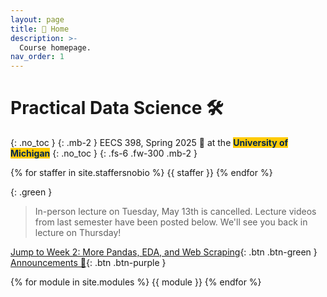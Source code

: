 ```yaml
---
layout: page
title: 🏡 Home
description: >-
  Course homepage.
nav_order: 1
---
```


# Practical Data Science 🛠️
{: .no_toc }
{: .mb-2 }
EECS 398, Spring 2025 🌸 at the <b><span style="background-color: #FFCB05; color: #00274C">University of Michigan</span></b>
{: .no_toc }
{: .fs-6 .fw-300 .mb-2 }

<!-- 4 credits • Open to all majors • ULCS for Computer Science majors, Advanced Technical Elective or Application Elective for Data Science majors, Flexible Technical Elective for Electrical Engineering majors -->

{% for staffer in site.staffersnobio %}
{{ staffer }}
{% endfor %}

{: .green }
> In-person lecture on Tuesday, May 13th is cancelled. Lecture videos from last semester have been posted below. We'll see you back in lecture on Thursday!

[Jump to Week 2: More Pandas, EDA, and Web Scraping](#week-2-more-pandas-eda-and-web-scraping-br-small-in-person-lecture-on-tuesday-may-13th-is-cancelled-lecture-videos-from-last-semester-have-been-posted-below-make-sure-to-read-the-dataframe-internals-guide-small){: .btn .btn-green } [Announcements 📣](https://edstem.org/us/courses/78535/discussion/6647877){: .btn .btn-purple }

{% for module in site.modules %}
{{ module }}
{% endfor %}
